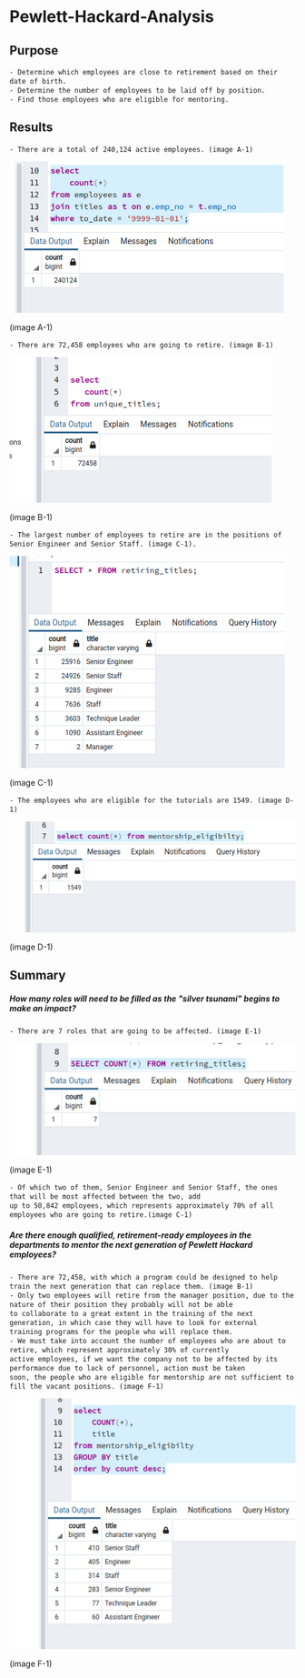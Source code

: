 # Pewlett-Hackard-Analysis

## Purpose
    - Determine which employees are close to retirement based on their date of birth.
    - Determine the number of employees to be laid off by position.
    - Find those employees who are eligible for mentoring.

## Results
    - There are a total of 240,124 active employees. (image A-1)

![](https://github.com/maadpeal/Pewlett-Hackard-Analysis/blob/main/Resources/A-1.png)

(image A-1)

    - There are 72,458 employees who are going to retire. (image B-1)

![](https://github.com/maadpeal/Pewlett-Hackard-Analysis/blob/main/Resources/B-1.png)

(image B-1)

    - The largest number of employees to retire are in the positions of Senior Engineer and Senior Staff. (image C-1).

![](https://github.com/maadpeal/Pewlett-Hackard-Analysis/blob/main/Resources/C-1.png)

(image C-1)

    - The employees who are eligible for the tutorials are 1549. (image D-1)

![](https://github.com/maadpeal/Pewlett-Hackard-Analysis/blob/main/Resources/D-1.png)

(image D-1)


## Summary

##### How many roles will need to be filled as the "silver tsunami" begins to make an impact?
    - There are 7 roles that are going to be affected. (image E-1)

![](https://github.com/maadpeal/Pewlett-Hackard-Analysis/blob/main/Resources/E-1.png)

(image E-1)

    - Of which two of them, Senior Engineer and Senior Staff, the ones that will be most affected between the two, add 
    up to 50,842 employees, which represents approximately 70% of all employees who are going to retire.(image C-1)

##### Are there enough qualified, retirement-ready employees in the departments to mentor the next generation of Pewlett Hackard employees?
    - There are 72,458, with which a program could be designed to help train the next generation that can replace them. (image B-1)
    - Only two employees will retire from the manager position, due to the nature of their position they probably will not be able 
    to collaborate to a great extent in the training of the next generation, in which case they will have to look for external 
    training programs for the people who will replace them.
    - We must take into account the number of employees who are about to retire, which represent approximately 30% of currently 
    active employees, if we want the company not to be affected by its performance due to lack of personnel, action must be taken 
    soon, the people who are eligible for mentorship are not sufficient to fill the vacant positions. (image F-1)

![](https://github.com/maadpeal/Pewlett-Hackard-Analysis/blob/main/Resources/F-1.png)

(image F-1)
